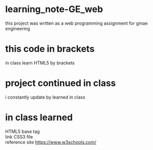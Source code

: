 # learning_note-GE_web
this project was written as a web programming
assignment for gmae engineering

# this code in brackets
in class learn HTML5 by brackets

# project continued in class
i constantly update by learned in class

# in class learned
HTML5 base tag<br>
link CSS3 file<br>
reference site https://www.w3schools.com/
